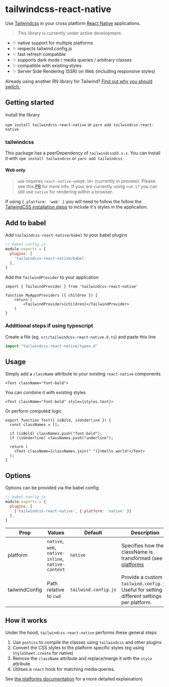 # tailwindcss-react-native

Use [Tailwindcss](https://tailwindcss.com/) in your cross platform [React Native](https://reactnative.dev/) applications.

> This library is currently under active development.

* :sparkles: native support for multiple platforms 
* :sparkles: respects tailwind.config.js
* :sparkles: fast refresh compatible
* :sparkles: supports dark mode / media queries / arbitrary classes
* :sparkles: compatible with existing styles
* :sparkles: Server Side Rendering (SSR) on Web (including responsive styles)

Already using another RN library for Tailwind? [Find out why you should switch.](https://github.com/marklawlor/tailwindcss-react-native/blob/main/docs/library-comparision.md)

## Getting started

Install the library

`npm install tailwindcss-react-native` or `yarn add tailwindcss-react-native`

### tailwindcss

This package has a peerDependency of `tailwindcss@3.x.x`. You can install it with `npm install tailwindcss` or `yarn add tailwindcss`

#### Web only

> `web` requires `react-native-web@0.18+` (currently in preview). Please see this [PR](https://github.com/necolas/react-native-web/pull/2248) for more info. If your are currently using `<=0.17` you can still use `native` for rendering within a browser.

If using `{ platform: 'web' }` you will need to follow the follow the [TailwindCSS installation steps](https://tailwindcss.com/docs/installation) to include it's styles in the application.

## Add to babel

Add `tailwindcss-react-native/babel` to your babel plugins 

```js
// babel.config.js
module.exports = {
  plugins: [
    'tailwindcss-react-native/babel'
  ],
}
```
Add the `TailwindProvider` to your application

```JSX
import { TailwindProvider } from 'tailwindcss-react-native'

function MyAppsProviders ({ children }) {
    return (
        <TailwindProvider>{children}</TailwindProvider>
    )
}
```

### Additional steps if using typescript

Create a file (eg. `src/tailwindcss-react-native.d.ts`) and paste this line

```js
import "tailwindcss-react-native/types.d"
```

## Usage

Simply add a `className` attribute to your existing `react-native` components

```JSX
<Text className="font-bold">
```

You can combine it with existing styles

```JSX
<Text className="font-bold" style={styles.text}>
```

Or perform computed logic

```JSX
export function Test({ isBold, isUnderline }) {
  const classNames = [];

  if (isBold) classNames.push("font-bold");
  if (isUnderline) classNames.push("underline");

  return (
    <Text className={classNames.join(" ")}>Hello world!</Text>
  );
}
```


## Options

Options can be provided via the babel config

```js
// babel.config.js
module.exports = {
  plugins: [
    ['tailwindcss-react-native', { platform: 'native' }]
  ],
}
```

Prop      | Values               | Default  | Description         
----------|----------------------|----------|----------------------
platform | `native`, `web`, `native-inline`, `native-context` | `native` | Specifies how the className is transformed (see [platforms](https://github.com/marklawlor/tailwindcss-react-native/blob/main/docs/platforms.md) 
tailwindConfig | Path relative to `cwd` | `tailwind.config.js` | Provide a custom `tailwind.config.js`. Useful for setting different settings per platform.


## How it works

Under the hood, `tailwindcss-react-native` performs these general steps

1. Use `postcss` to compile the classes using `tailwindcss` and other plugins
1. Convert the CSS styles to the platform specific styles (eg using `StyleSheet.create` for native)
1. Remove the `className` attribute and replace/merge it with the `style` attribute
1. Utilises a `react` hook for matching media queries.

 See [the platforms documentation](https://github.com/marklawlor/tailwindcss-react-native/blob/main/docs/platforms.md) for a more detailed explaination)
